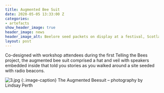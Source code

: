```yaml
---
title: Augmented Bee Suit
date: 2020-05-05 13:33:00 Z
categories:
- artefacts
show_header_image: true
header_image: news
header_image_alt: Beelore seed packets on display at a festival, Scotland 2015
layout: post
---
```


Co-designed with workshop attendees during the first Telling the Bees project, the augmented bee suit comprised a hat and veil with speakers embedded inside that told you stories as you walked around a site seeded with radio beacons.

![3.jpg](/uploads/3.jpg)
{:.image-caption}
The Augmented Beesuit – photography by Lindsay Perth